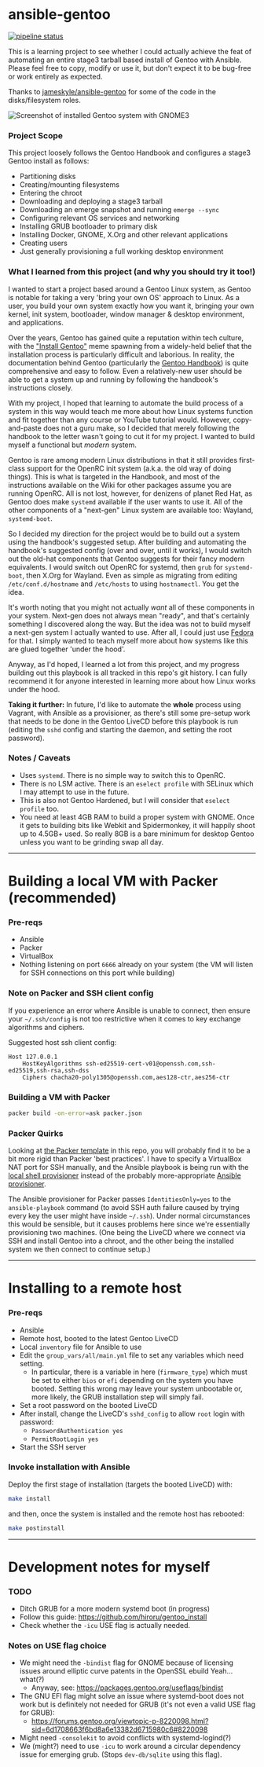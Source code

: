 # ansible-gentoo

[![pipeline status](https://gitlab.com/alexhaydock/ansible-gentoo/badges/master/pipeline.svg)](https://gitlab.com/alexhaydock/ansible-gentoo/-/commits/master)

This is a learning project to see whether I could actually achieve the feat of automating an entire stage3 tarball based install of Gentoo with Ansible. Please feel free to copy, modify or use it, but don't expect it to be bug-free or work entirely as expected.

Thanks to [jameskyle/ansible-gentoo](https://github.com/jameskyle/ansible-gentoo) for some of the code in the disks/filesystem roles.

![Screenshot of installed Gentoo system with GNOME3](https://gitlab.com/alexhaydock/ansible-gentoo/raw/master/screenshot.png)

### Project Scope
This project loosely follows the Gentoo Handbook and configures a stage3 Gentoo install as follows:
* Partitioning disks
* Creating/mounting filesystems
* Entering the chroot
* Downloading and deploying a stage3 tarball
* Downloading an emerge snapshot and running `emerge --sync`
* Configuring relevant OS services and networking
* Installing GRUB bootloader to primary disk
* Installing Docker, GNOME, X.Org and other relevant applications
* Creating users
* Just generally provisioning a full working desktop environment

### What I learned from this project (and why you should try it too!)
I wanted to start a project based around a Gentoo Linux system, as Gentoo is notable for taking a very 'bring your own OS' approach to Linux. As a user, you build your own system exactly how you want it, bringing your own kernel, init system, bootloader, window manager & desktop environment, and applications.

Over the years, Gentoo has gained quite a reputation within tech culture, with the ["Install Gentoo"](https://knowyourmeme.com/memes/install-gentoo) meme spawning from a widely-held belief that the installation process is particularly difficult and laborious. In reality, the documentation behind Gentoo (particularly the [Gentoo Handbook](https://wiki.gentoo.org/wiki/Handbook:AMD64)) is quite comprehensive and easy to follow. Even a relatively-new user should be able to get a system up and running by following the handbook's instructions closely.

With my project, I hoped that learning to automate the build process of a system in this way would teach me more about how Linux systems function and fit together than any course or YouTube tutorial would. However, copy-and-paste does not a guru make, so I decided that merely following the handbook to the letter wasn't going to cut it for my project. I wanted to build myself a functional but *modern* system.

Gentoo is rare among modern Linux distributions in that it still provides first-class support for the OpenRC init system (a.k.a. the old way of doing things). This is what is targeted in the Handbook, and most of the instructions available on the Wiki for other packages assume you are running OpenRC. All is not lost, however, for denizens of planet Red Hat, as Gentoo does make `systemd` available if the user wants to use it. All of the other components of a "next-gen" Linux system are available too: Wayland, `systemd-boot`.

So I decided my direction for the project would be to build out a system using the handbook's suggested setup. After building and automating the handbook's suggested config (over and over, until it works), I would switch out the old-hat components that Gentoo suggests for their fancy modern equivalents. I would switch out OpenRC for systemd, then `grub` for `systemd-boot`, then X.Org for Wayland. Even as simple as migrating from editing `/etc/conf.d/hostname` and `/etc/hosts` to using `hostnamectl`. You get the idea.

It's worth noting that you might not actually *want* all of these components in your system. Next-gen does not always mean "ready", and that's certainly something I discovered along the way. But the idea was not to build myself a next-gen system I actually wanted to use. After all, I could just use [Fedora](https://getfedora.org/) for that. I simply wanted to teach myself more about how systems like this are glued together 'under the hood'.

Anyway, as I'd hoped, I learned a lot from this project, and my progress building out this playbook is all tracked in this repo's git history. I can fully recommend it for anyone interested in learning more about how Linux works under the hood.

**Taking it further:** In future, I'd like to automate the **whole** process using Vagrant, with Ansible as a provisioner, as there's still some pre-setup work that needs to be done in the Gentoo LiveCD before this playbook is run (editing the `sshd` config and starting the daemon, and setting the root password).

### Notes / Caveats
* Uses `systemd`. There is no simple way to switch this to OpenRC.
* There is no LSM active. There is an `eselect profile` with SELinux which I may attempt to use in the future.
* This is also not Gentoo Hardened, but I will consider that `eselect profile` too.
* You need at least 4GB RAM to build a proper system with GNOME. Once it gets to building bits like Webkit and Spidermonkey, it will happily shoot up to 4.5GB+ used. So really 8GB is a bare minimum for desktop Gentoo unless you want to be grinding swap all day.

---

# Building a local VM with Packer (recommended)

### Pre-reqs
* Ansible
* Packer
* VirtualBox
* Nothing listening on port `6666` already on your system (the VM will listen for SSH connections on this port while building)

### Note on Packer and SSH client config
If you experience an error where Ansible is unable to connect, then ensure your `~/.ssh/config` is not too restrictive when it comes to key exchange algorithms and ciphers.

Suggested host ssh client config:
```
Host 127.0.0.1
    HostKeyAlgorithms ssh-ed25519-cert-v01@openssh.com,ssh-ed25519,ssh-rsa,ssh-dss
    Ciphers chacha20-poly1305@openssh.com,aes128-ctr,aes256-ctr
```

### Building a VM with Packer
```sh
packer build -on-error=ask packer.json
```

### Packer Quirks
Looking at [the Packer template](https://gitlab.com/alexhaydock/ansible-gentoo/-/blob/master/packer.json) in this repo, you will probably find it to be a bit more rigid than Packer 'best practices'. I have to specify a VirtualBox NAT port for SSH manually, and the Ansible playbook is being run with the [local shell provisioner](https://packer.io/docs/provisioners/shell-local.html) instead of the probably more-appropriate [Ansible provisioner](https://packer.io/docs/provisioners/ansible.html).

The Ansible provisioner for Packer passes `IdentitiesOnly=yes` to the `ansible-playbook` command (to avoid SSH auth failure caused by trying every key the user might have inside `~/.ssh`). Under normal circumstances this would be sensible, but it causes problems here since we're essentially provisioning two machines. (One being the LiveCD where we connect via SSH and install Gentoo into a chroot, and the other being the installed system we then connect to continue setup.)

---

# Installing to a remote host

### Pre-reqs
* Ansible
* Remote host, booted to the latest Gentoo LiveCD
* Local `inventory` file for Ansible to use
* Edit the `group_vars/all/main.yml` file to set any variables which need setting.
  * In particular, there is a variable in here (`firmware_type`) which must be set to either `bios` or `efi` depending on the system you have booted. Setting this wrong may leave your system unbootable or, more likely, the GRUB installation step will simply fail.
* Set a root password on the booted LiveCD
* After install, change the LiveCD's `sshd_config` to allow `root` login with password:
  * `PasswordAuthentication yes`
  * `PermitRootLogin yes`
* Start the SSH server

### Invoke installation with Ansible
Deploy the first stage of installation (targets the booted LiveCD) with:
```sh
make install
```

and then, once the system is installed and the remote host has rebooted:
```sh
make postinstall
```

---

# Development notes for myself

### TODO
* Ditch GRUB for a more modern systemd boot (in progress)
* Follow this guide: https://github.com/hiroru/gentoo_install
* Check whether the `-icu` USE flag is actually needed.

### Notes on USE flag choice
* We might need the `-bindist` flag for GNOME because of licensing issues around elliptic curve patents in the OpenSSL ebuild Yeah... what(?)
  * Anyway, see: https://packages.gentoo.org/useflags/bindist
* The GNU EFI flag might solve an issue where systemd-boot does not work but is definitely not needed for GRUB (it's not even a valid USE flag for GRUB):
  * https://forums.gentoo.org/viewtopic-p-8220098.html?sid=6d1708663f6bd8a6e13382d6715980c6#8220098
* Might need `-consolekit` to avoid conflicts with systemd-logind(?)
* We (might?) need to use `-icu` to work around a circular dependency issue for emerging grub. (Stops `dev-db/sqlite` using this flag).
